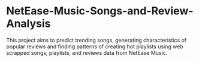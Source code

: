 # NetEase-Music-Songs-and-Review-Analysis
This project aims to predict trending songs, generating characteristics of popular reviews and finding patterns of creating hot playlists using web scrapped songs, playlists, and reviews data from NetEase Music.
